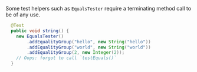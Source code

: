 Some test helpers such as `EqualsTester` require a terminating method call to be
of any use.

```java
  @Test
  public void string() {
    new EqualsTester()
        .addEqualityGroup("hello", new String("hello"))
        .addEqualityGroup("world", new String("world"))
        .addEqualityGroup(2, new Integer(2));
    // Oops: forgot to call `testEquals()`
  }
```
